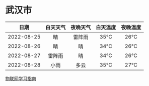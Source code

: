 # 武汉市
|日期|白天天气|夜晚天气|白天温度|夜晚温度|
|:--:|:--:|:--:|:--:|:--:|
|2022-08-25|晴|雷阵雨|35℃|26℃|
|2022-08-26|晴|晴|34℃|26℃|
|2022-08-27|雷阵雨|晴|34℃|26℃|
|2022-08-28|小雨|多云|35℃|27℃|
 
[物联网学习指南](http://doc.lziqi.top/IoT)
